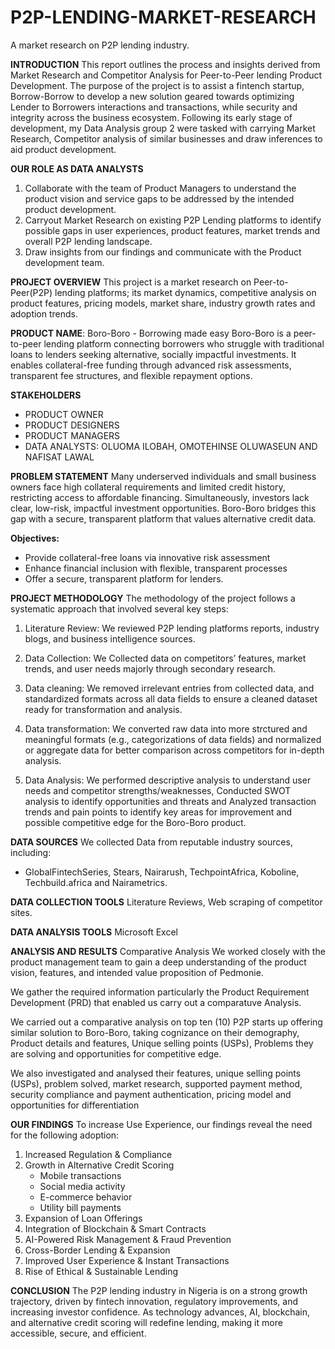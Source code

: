 # P2P-LENDING-MARKET-RESEARCH
A market research on P2P lending industry.

**INTRODUCTION**
This report outlines the process and insights derived from Market Research and Competitor Analysis for Peer-to-Peer lending Product Development. The purpose of the project is to assist a fintench startup, Borrow-Borrow to develop a new solution geared towards optimizing Lender to Borrowers interactions and transactions, while security and integrity across the business ecosystem. Following its early stage of development, my Data Analysis group 2 were tasked with carrying Market Research, Competitor analysis of similar businesses and draw inferences to aid product development.

**OUR ROLE AS DATA ANALYSTS**
1. Collaborate with the team of Product Managers to understand the product vision and service gaps to be addressed by the intended product development.
2. Carryout Market Research on existing P2P Lending platforms to identify possible gaps in user experiences, product features, market trends and overall P2P lending landscape.
3. Draw insights from our findings and communicate with the Product development team.


**PROJECT OVERVIEW**
This project is a market research on Peer-to-Peer(P2P) lending platforms; its market dynamics, competitive analysis on product features, pricing models, market share, industry growth rates and adoption trends.

**PRODUCT NAME**: Boro-Boro - Borrowing made easy
Boro-Boro is a peer-to-peer lending platform connecting borrowers who struggle with traditional loans to lenders seeking alternative, socially impactful investments. It enables collateral-free funding through advanced risk assessments, transparent fee structures, and flexible repayment options.

**STAKEHOLDERS**

 - PRODUCT OWNER
 - PRODUCT DESIGNERS
 - PRODUCT MANAGERS
 - DATA ANALYSTS: OLUOMA ILOBAH, OMOTEHINSE OLUWASEUN AND NAFISAT LAWAL


**PROBLEM STATEMENT**
Many underserved individuals and small business owners face high collateral requirements and limited credit history, restricting access to affordable financing. Simultaneously, investors lack clear, low-risk, impactful investment opportunities. Boro-Boro bridges this gap with a secure, transparent platform that values alternative credit data.

**Objectives:**
- Provide collateral-free loans via innovative risk assessment
- Enhance financial inclusion with flexible, transparent processes
- Offer a secure, transparent platform for lenders.


**PROJECT METHODOLOGY**
The methodology of the project follows a systematic approach that involved several key steps:

1. Literature Review: We reviewed P2P lending platforms reports, industry blogs, and business intelligence sources.

2. Data Collection: We Collected data on competitors’ features, market trends, and user needs majorly through secondary research.

3. Data cleaning: We removed irrelevant entries from collected data, and standardized formats across all data fields to ensure a cleaned dataset ready for transformation and 
   analysis.

4. Data transformation: We converted raw data into more strctured and meaningful formats (e.g., categorizations of data fields) and normalized or aggregate data for better comparison 
   across competitors for in-depth analysis.

5. Data Analysis: We performed descriptive analysis to understand user needs and competitor strengths/weaknesses, Conducted SWOT analysis to identify opportunities and threats and 
   Analyzed transaction trends and pain points to identify key areas for improvement and possible competitive edge for the Boro-Boro product.

**DATA SOURCES**
We collected Data from reputable industry sources, including:
- GlobalFintechSeries, Stears, Nairarush, TechpointAfrica, Koboline, Techbuild.africa and Nairametrics.

**DATA COLLECTION TOOLS**
Literature Reviews, Web scraping of competitor sites.

**DATA ANALYSIS TOOLS**
Microsoft Excel


**ANALYSIS AND RESULTS**
Comparative Analysis
We worked closely with the product management team to gain a deep understanding of the product vision, features, and intended value proposition of Pedmonie.

We gather the required information particularly the Product Requirement Development (PRD) that enabled us carry out a comparatuve Analysis.

We carried out a comparative analysis on top ten (10) P2P starts up offering similar solution to Boro-Boro, taking cognizance on their demography, Product details and features, Unique selling points (USPs), Problems they are solving and opportunities for competitive edge.

We also investigated and analysed their features, unique selling points (USPs), problem solved, market research, supported payment method, security compliance and payment authentication, pricing model and opportunities for differentiation

**OUR FINDINGS**
To increase Use Experience, our findings reveal the need for the following adoption:
1. Increased Regulation & Compliance
2. Growth in Alternative Credit Scoring
   - Mobile transactions
   - Social media activity
   - E-commerce behavior
   - Utility bill payments
3. Expansion of Loan Offerings
4. Integration of Blockchain & Smart Contracts
5. AI-Powered Risk Management & Fraud Prevention
6. Cross-Border Lending & Expansion
7. Improved User Experience & Instant Transactions
8. Rise of Ethical & Sustainable Lending

**CONCLUSION**
The P2P lending industry in Nigeria is on a strong growth trajectory, driven by fintech innovation, regulatory improvements, and increasing investor confidence. As technology advances, AI, blockchain, and alternative credit scoring will redefine lending, making it more accessible, secure, and efficient.






